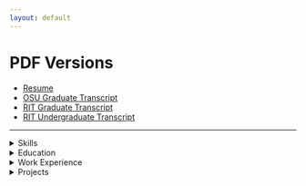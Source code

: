 ```yaml
---
layout: default
---
```


# PDF Versions

- [Resume](/docs/creds/Festa_Andrew_resume_mlr.pdf)
- [OSU Graduate Transcript](/docs/creds/osu_transcript.pdf)
- [RIT Graduate Transcript](/docs/creds/rit_grad_transcript.pdf)
- [RIT Undergraduate Transcript](/docs/creds/rit_ugrad_transcript.pdf)

-----

<details>
<summary>
  Skills
</summary>

<table style="width:100%; text-align: center; border: 1px solid #90a959">
  <tr>
    <th style="width:30%; text-align: center">Domains</th>
    <th style="width:30%; text-align: center">Languages</th>
    <th style="width:30%; text-align: center">Country</th>
  </tr>
  <tr>
    <td>Artificial Intelligence</td>
    <td>Python</td>
    <td>OpenCV</td>
  </tr>
  <tr>
    <td>Machine Learning</td>
    <td>C#</td>
    <td>PyTorch</td>
  </tr>
  <tr>
    <td>Multiagent Learning</td>
    <td>C++</td>
    <td>ROS</td>
  </tr>
  <tr>
    <td>Networking</td>
    <td>Java</td>
    <td>TensorFlow</td>
  </tr>
  <tr>
    <td>Cybersecurity</td>
    <td>SQL</td>
    <td>Jupyter</td>
  </tr>
  <tr>
    <td>Embedded Systems</td>
    <td>Ruby</td>
    <td>Django</td>
  </tr>
  <tr>
    <td>Signal Processing</td>
    <td>Javascript</td>
    <td>Flask</td>
  </tr>
  <tr>
    <td>Web Development</td>
    <td>HTML/CSS</td>
    <td>AWS</td>
  </tr>
</table>

</details>

<details>
<summary>
Education
</summary>

<h2>
Master of Science: Robotics
</h2>

<div style="width: 100%; display: table;">
    <div style="display: table-row">
        <div style="width: 600px; display: table-cell;"> September 2021 - September 2023 </div>
        <div style="display: table-cell;"> GPA: 3.57 </div>
    </div>
</div>
<div style="white-space: pre">
<a href="/docs/pubs/raim___gecco.pdf">Reinforcing Inter-Class Dependencies in the Asymmetric Island Model</a>
<a href="/docs/pubs/influence_focused_learning___aamas.pdf">Influence-Focused Asymmetric Island Model</a>
</div>

<br>

<h2>
Master of Science: Computer Science
</h2>

<div style="width: 100%; display: table;">
    <div style="display: table-row">
        <div style="width: 600px; display: table-cell;"> August 2015 - May 2020 </div>
        <div style="display: table-cell;"> GPA: 3.6 </div>
    </div>
</div>
<div style="white-space: pre">
<a href="/docs/pubs/Data_Representation_for_Motor_Imagery_Classification.pdf">Data Representation for Motor Imagery Classification</a>
</div>

<br>

<h2>
Bachelor of Science: Computer Science and Electrical Engineering
</h2>

<div style="width: 100%; display: table;">
    <div style="display: table-row">
        <div style="width: 600px; display: table-cell;"> August 2018 - May 2020 </div>
        <div style="display: table-cell;"> GPA: 3.62 </div>
    </div>
</div>
<div style="white-space: pre">
Philosophy Immersion
</div>
</details>

<details>
<summary>
Work Experience
</summary>

<h2>Oregon State University</h2>

<div style="width: 100%; display: table;">
    <div style="display: table-row">
        <h4 style="width: 600px; display: table-cell;"> Graduate Research Assistant </h4>
        <h4 style="display: table-cell;"> June 2022 - September 2023 </h4>
    </div>
</div>

<ul>
<li>Authored a detailed literature review on multiagent temporal abstractions over extended time horizons, identifying three promising research directions to advance the field</li>
<li>Designed a framework for learning inter-agent dependencies that arise due to environmental dynamics</li>
<li>Published papers achieving 35% faster learning with 10% improved performance over asymmetric island models</li>
</ul>

<div style="width: 100%; display: table;">
    <div style="display: table-row">
        <h4 style="width: 600px; display: table-cell;"> Graduate Teaching Assistant </h4>
        <h4 style="display: table-cell;"> September 2021 - June 2022 </h4>
    </div>
</div>
<ul>
<li>Led teaching sections on architectural design of software with a focus on clean and maintainable code</li>
<li>Formulated teaching plans for algorithm design and analysis, mobile and web development, and data structures</li>
<li>Automated grading and feedback for algorithm implementations in multiple programming languages that reduced workload by over 85%</li>
</ul>

<h2>IOMAXIS</h2>

<div style="width: 100%; display: table;">
    <div style="display: table-row">
        <h4 style="width: 600px; display: table-cell;"> Artificial Intelligence Research Engineer </h4>
        <h4 style="display: table-cell;"> June 2022 - September 2023 </h4>
    </div>
</div>
<ul>
<li>Implemented a multi-agent reinforcement learner to automate search and rescue efforts by autonomous drones that self-learned how to fly
and navigate in a simulated real-world crisis area using AirSim</li>
<li>Organized creation of a project to reduce overhead with identifying and pursuing new project proposals</li>
<li>Designed a GUI for detection and analysis of zero-day attacks and anomalous system behavior</li>
</ul>

<div style="width: 100%; display: table;">
    <div style="display: table-row">
        <h4 style="width: 600px; display: table-cell;"> Artificial Intelligence Research Co-op </h4>
        <h4 style="display: table-cell;"> September 2021 - June 20223 </h4>
    </div>
</div>
<ul>
<li>Designed and implemented a network intrusion management system able to cordon off intrusions on a live network in less than 8 seconds</li>
<li>Developed AI-based approach using YOLOv3 for landmark recognition from phone images that achieved 98% using top-3 classification</li>
<li>Performed and presented comparison tests of different machine learning models and cleaning methods to inform contract proposals</li>
</ul>

<h2>UTC Aerospace Systems</h2>

<div style="width: 100%; display: table;">
    <div style="display: table-row">
        <h4 style="width: 600px; display: table-cell;"> Software Engineer co-op </h4>
        <h4 style="display: table-cell;"> January 2017 - Aug. 2017 </h4>
    </div>
</div>
<ul>
<li>Led efforts in developing test harness for verifying and validating code functionality on target systems to comply with DO-178C</li>
<li>Cleaned and analyzed messy sensor data that fed into systems used for detection of aircraft fires</li>
<li>Automated generating metric reports detailing code completion to present to customers</li>
</ul>

<!--
<h2>Rochester Institute of Technology</h2>

<div style="width: 100%; display: table;">
    <div style="display: table-row">
        <h4 style="width: 600px; display: table-cell;"> Grader, Mechanics of Programming (C) </h4>
        <h4 style="display: table-cell;"> August 2016 - Dec. 2016 </h4>
    </div>
</div>
<ul>
<li>Reviewed and tested submitted code for success of implementation and quality of documentation</li>
<li>Worked alongside students in aiding them on how to better develop readable and maintainable code</li>
<li>Developed test cases and scripts to automate the process of running code and providing meaningful feedback to students</li>
</ul>
-->

<h2>Sophos</h2>

<div style="width: 100%; display: table;">
    <div style="display: table-row">
        <h4 style="width: 600px; display: table-cell;"> Security Engineer Co-op </h4>
        <h4 style="display: table-cell;"> June 2016 - Aug. 2016 </h4>
    </div>
</div>
<ul>
<li>Automated the discovery of external OSINT assets, including available employee information, domains, and IP ranges</li>
<li>Leveraged Java and Burps Suite to automate vulnerabilities assessment in front- and web-facing internal assets</li>
<li>Uncovered and validated potential threat vectors prior to exploit and aided in remediation of findings</li>
</ul>
</details>

<details>
<summary>
Projects
</summary>

<h2>
<a href="/projects/systemcontrol">Brain-Controlled Control Interface</a>
</h2>

<ul>
<li>Designed iterative implementations for a headset to gather reliable electroencephalogram signals from the scalp</li>
<li>Incorporates notch filters and cable shielding to reduce signal noise</li>
<li>Allows for impedance checking to measure reliability of gathered signal</li>
</ul>

</details>
